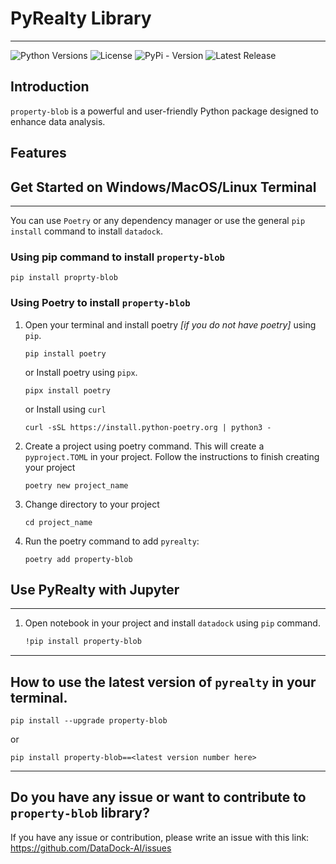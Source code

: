 # PyRealty Library  

----------------

![Python Versions](https://img.shields.io/badge/python-3.9|3.10|3.11|3.12-blue) 
![License](https://img.shields.io/pypi/l/datadock.svg) 
![PyPi - Version](https://img.shields.io/pypi/v/datadock.svg)
![Latest Release](https://img.shields.io/badge/Release-v0.1.0-blue.svg)


## Introduction

`property-blob` is a powerful and user-friendly Python package designed to enhance data analysis.

## Features


## Get Started on Windows/MacOS/Linux Terminal

-------

You can use `Poetry` or any dependency manager or use the general `pip install` command to install `datadock`.

### Using pip command to install `property-blob`

```commandline
pip install proprty-blob
```

### Using Poetry to install `property-blob`


1. Open your terminal and install poetry _[if you do not have poetry]_ using `pip`.
    
    ```commandline
   pip install poetry
   ```
   or Install poetry using `pipx`.
    
    ```commandline 
   pipx install poetry
    ```
   or Install using `curl`

   ```commandline
   curl -sSL https://install.python-poetry.org | python3 -
   ```

2. Create a project using poetry command. This will create a `pyproject.TOML` in your project.
Follow the instructions to finish creating your project

    ```commandline
    poetry new project_name
    ```

3. Change directory to your project

   ```commandline
   cd project_name
   ```

4. Run the poetry command to add `pyrealty`: 

    ```commandline
   poetry add property-blob
   ```


## Use PyRealty with Jupyter

----------

1. Open notebook in your project and install `datadock` using `pip` command.
    
    ```bash
   !pip install property-blob
   ```

----------------------------------


## How to use the latest version of `pyrealty` in your terminal.

   ```commandline
   pip install --upgrade property-blob
   ```

or

   ```commandline
   pip install property-blob==<latest version number here>   
   ```

----------

## Do you have any issue or want to contribute to `property-blob` library?

If you have any issue or contribution, please write an issue with this link: https://github.com/DataDock-AI/issues
